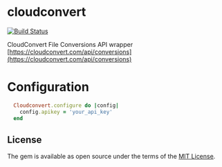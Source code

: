# cloudconvert

[![Build Status](https://travis-ci.org/ldrner/cloudconvert.svg?branch=master)](https://travis-ci.org/ldrner/cloudconvert)

CloudConvert File Conversions API wrapper
[https://cloudconvert.com/api/conversions](https://cloudconvert.com/api/conversions)

# Configuration
``` ruby
  Cloudconvert.configure do |config|
    config.apikey = 'your_api_key'
  end
```

## License

The gem is available as open source under the terms of the [MIT License](http://opensource.org/licenses/MIT).
